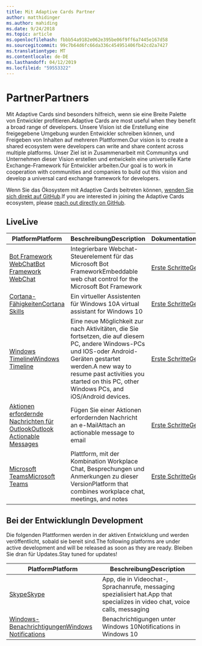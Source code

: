 ```yaml
---
title: Mit Adaptive Cards Partner
author: matthidinger
ms.author: mahiding
ms.date: 9/24/2018
ms.topic: article
ms.openlocfilehash: fbbb54a9182e062e395be06f9ff6a7445e167d58
ms.sourcegitcommit: 99c7b64d6fc66da336c454951406fb42cd2a7427
ms.translationtype: MT
ms.contentlocale: de-DE
ms.lasthandoff: 04/12/2019
ms.locfileid: "59553322"
---
```

# <a name="partners"></a><span data-ttu-id="52bc0-102">Partner</span><span class="sxs-lookup"><span data-stu-id="52bc0-102">Partners</span></span> 

<span data-ttu-id="52bc0-103">Mit Adaptive Cards sind besonders hilfreich, wenn sie eine Breite Palette von Entwickler profitieren.</span><span class="sxs-lookup"><span data-stu-id="52bc0-103">Adaptive Cards are most useful when they benefit a broad range of developers.</span></span> <span data-ttu-id="52bc0-104">Unsere Vision ist die Erstellung eine freigegebene Umgebung wurden Entwickler schreiben können, und Freigeben von Inhalten auf mehreren Plattformen.</span><span class="sxs-lookup"><span data-stu-id="52bc0-104">Our vision is to create a shared ecosystem were developers can write and share content across multiple platforms.</span></span> <span data-ttu-id="52bc0-105">Unser Ziel ist in Zusammenarbeit mit Communitys und Unternehmen dieser Vision erstellen und entwickeln eine universelle Karte Exchange-Framework für Entwickler arbeiten.</span><span class="sxs-lookup"><span data-stu-id="52bc0-105">Our goal is to work in cooperation with communities and companies to build out this vision and develop a universal card exchange framework for developers.</span></span>

<span data-ttu-id="52bc0-106">Wenn Sie das Ökosystem mit Adaptive Cards beitreten können, [wenden Sie sich direkt auf GitHub](https://github.com/Microsoft/AdaptiveCards).</span><span class="sxs-lookup"><span data-stu-id="52bc0-106">If you are interested in joining the Adaptive Cards ecosystem, please [reach out directly on GitHub](https://github.com/Microsoft/AdaptiveCards).</span></span>

## <a name="live"></a><span data-ttu-id="52bc0-107">Live</span><span class="sxs-lookup"><span data-stu-id="52bc0-107">Live</span></span>

<span data-ttu-id="52bc0-108">Platform</span><span class="sxs-lookup"><span data-stu-id="52bc0-108">Platform</span></span> | <span data-ttu-id="52bc0-109">Beschreibung</span><span class="sxs-lookup"><span data-stu-id="52bc0-109">Description</span></span> | <span data-ttu-id="52bc0-110">Dokumentation</span><span class="sxs-lookup"><span data-stu-id="52bc0-110">Documentation</span></span> | <span data-ttu-id="52bc0-111">Version</span><span class="sxs-lookup"><span data-stu-id="52bc0-111">Version</span></span>
---------|-------------|---------------|---------
[<span data-ttu-id="52bc0-112">Bot Framework WebChat</span><span class="sxs-lookup"><span data-stu-id="52bc0-112">Bot Framework WebChat</span></span>](https://github.com/Microsoft/BotFramework-WebChat)  | <span data-ttu-id="52bc0-113">Integrierbare Webchat-Steuerelement für das Microsoft Bot Framework</span><span class="sxs-lookup"><span data-stu-id="52bc0-113">Embeddable web chat control for the Microsoft Bot Framework</span></span> | [<span data-ttu-id="52bc0-114">Erste Schritte</span><span class="sxs-lookup"><span data-stu-id="52bc0-114">Get Started</span></span>](https://docs.microsoft.com/en-us/adaptive-cards/get-started/bots) | <span data-ttu-id="52bc0-115">1.0</span><span class="sxs-lookup"><span data-stu-id="52bc0-115">1.0</span></span>
[<span data-ttu-id="52bc0-116">Cortana-Fähigkeiten</span><span class="sxs-lookup"><span data-stu-id="52bc0-116">Cortana Skills</span></span>](https://docs.microsoft.com/en-us/cortana/skills/adaptive-cards) | <span data-ttu-id="52bc0-117">Ein virtueller Assistenten für Windows 10</span><span class="sxs-lookup"><span data-stu-id="52bc0-117">A virtual assistant for Windows 10</span></span> | [<span data-ttu-id="52bc0-118">Erste Schritte</span><span class="sxs-lookup"><span data-stu-id="52bc0-118">Get Started</span></span>](https://docs.microsoft.com/en-us/adaptive-cards/get-started/bots) | <span data-ttu-id="52bc0-119">1.0</span><span class="sxs-lookup"><span data-stu-id="52bc0-119">1.0</span></span>
[<span data-ttu-id="52bc0-120">Windows Timeline</span><span class="sxs-lookup"><span data-stu-id="52bc0-120">Windows Timeline</span></span>](https://blogs.windows.com/windowsexperience/2017/12/19/announcing-windows-10-insider-preview-build-17063-pc/) | <span data-ttu-id="52bc0-121">Eine neue Möglichkeit zur nach Aktivitäten, die Sie fortsetzen, die auf diesem PC, andere Windows-PCs und IOS-oder Android-Geräten gestartet werden.</span><span class="sxs-lookup"><span data-stu-id="52bc0-121">A new way to resume past activities you started on this PC, other Windows PCs, and iOS/Android devices.</span></span> | [<span data-ttu-id="52bc0-122">Erste Schritte</span><span class="sxs-lookup"><span data-stu-id="52bc0-122">Get Started</span></span>](https://docs.microsoft.com/en-us/adaptive-cards/get-started/windows) | <span data-ttu-id="52bc0-123">1.0</span><span class="sxs-lookup"><span data-stu-id="52bc0-123">1.0</span></span>
[<span data-ttu-id="52bc0-124">Aktionen erfordernde Nachrichten für Outlook</span><span class="sxs-lookup"><span data-stu-id="52bc0-124">Outlook Actionable Messages</span></span>](https://docs.microsoft.com/en-us/outlook/actionable-messages/)  | <span data-ttu-id="52bc0-125">Fügen Sie einer Aktionen erfordernden Nachricht an e-Mail</span><span class="sxs-lookup"><span data-stu-id="52bc0-125">Attach an actionable message to email</span></span> | [<span data-ttu-id="52bc0-126">Erste Schritte</span><span class="sxs-lookup"><span data-stu-id="52bc0-126">Get Started</span></span>](https://docs.microsoft.com/en-us/outlook/actionable-messages/) | <span data-ttu-id="52bc0-127">1.0</span><span class="sxs-lookup"><span data-stu-id="52bc0-127">1.0</span></span>
[<span data-ttu-id="52bc0-128">Microsoft Teams</span><span class="sxs-lookup"><span data-stu-id="52bc0-128">Microsoft Teams</span></span>](https://products.office.com/en-US/microsoft-teams/group-chat-software) | <span data-ttu-id="52bc0-129">Plattform, mit der Kombination Workplace Chat, Besprechungen und Anmerkungen zu dieser Version</span><span class="sxs-lookup"><span data-stu-id="52bc0-129">Platform that combines workplace chat, meetings, and notes</span></span> | [<span data-ttu-id="52bc0-130">Erste Schritte</span><span class="sxs-lookup"><span data-stu-id="52bc0-130">Get Started</span></span>](https://docs.microsoft.com/en-us/microsoftteams/platform/concepts/cards/cards-reference#adaptive-card) | <span data-ttu-id="52bc0-131">1.0</span><span class="sxs-lookup"><span data-stu-id="52bc0-131">1.0</span></span>

## <a name="in-development"></a><span data-ttu-id="52bc0-132">Bei der Entwicklung</span><span class="sxs-lookup"><span data-stu-id="52bc0-132">In Development</span></span>

<span data-ttu-id="52bc0-133">Die folgenden Plattformen werden in der aktiven Entwicklung und werden veröffentlicht, sobald sie bereit sind.</span><span class="sxs-lookup"><span data-stu-id="52bc0-133">The following platforms are under active development and will be released as soon as they are ready.</span></span> <span data-ttu-id="52bc0-134">Bleiben Sie dran für Updates.</span><span class="sxs-lookup"><span data-stu-id="52bc0-134">Stay tuned for updates!</span></span>

<span data-ttu-id="52bc0-135">Platform</span><span class="sxs-lookup"><span data-stu-id="52bc0-135">Platform</span></span> | <span data-ttu-id="52bc0-136">Beschreibung</span><span class="sxs-lookup"><span data-stu-id="52bc0-136">Description</span></span> 
---------|------------
[<span data-ttu-id="52bc0-137">Skype</span><span class="sxs-lookup"><span data-stu-id="52bc0-137">Skype</span></span>](https://www.skype.com/en/)  | <span data-ttu-id="52bc0-138">App, die in Videochat-, Sprachanrufe, messaging spezialisiert hat.</span><span class="sxs-lookup"><span data-stu-id="52bc0-138">App that specializes in video chat, voice calls, messaging</span></span> 
[<span data-ttu-id="52bc0-139">Windows-Benachrichtigungen</span><span class="sxs-lookup"><span data-stu-id="52bc0-139">Windows Notifications</span></span>](https://docs.microsoft.com/en-us/windows/uwp/design/shell/tiles-and-notifications/adaptive-interactive-toasts)  | <span data-ttu-id="52bc0-140">Benachrichtigungen unter Windows 10</span><span class="sxs-lookup"><span data-stu-id="52bc0-140">Notifications in Windows 10</span></span>



